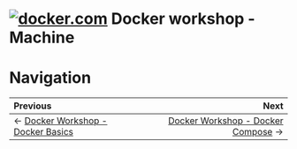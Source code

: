 # [![docker.com](https://www.docker.com/favicons/favicon-32x32.png)](https://www.docker.com/) Docker workshop - Machine




# Navigation 

Previous | Next 
:------- | ---: 
← [Docker Workshop - Docker Basics](../00-docker-basics) | [Docker Workshop - Docker Compose](../02-docker-compose) →
